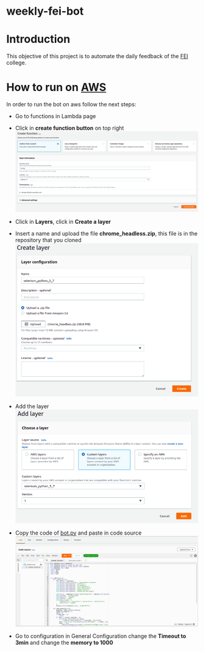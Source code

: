 # weekly-fei-bot

# Introduction
This objective of this project is to automate the daily feedback of the [FEI](https://portal.fei.edu.br/) college.

# How to run on [AWS](https://aws.amazon.com/)
In order to run the bot on aws follow the next steps:

- Go to functions in Lambda page
- Click in **create function button** on top right
  ![](images/createLambdaFunction.png)
- Click in **Layers**, click in **Create a layer**
- Insert a name and upload the file **chrome_headless.zip**, this file is in the repository that you cloned
  ![](images/createLambda.png)
- Add the layer
  ![](images/addLayer.png)

- Copy the code of [bot.py](https://github.com/henriquevital00/weekly-fei-bot/blob/main/bot.py) and paste in code source
  ![](images/codeSource.png)

- Go to configuration in General Configuration change the **Timeout to 3min** and change the **memory to 1000**